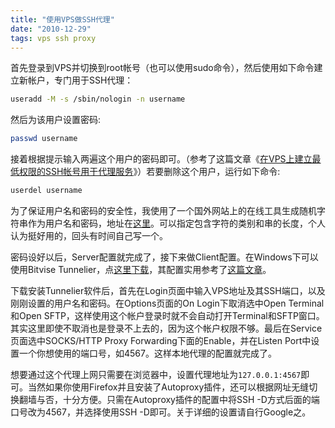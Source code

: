 ```yaml
---
title: "使用VPS做SSH代理"
date: "2010-12-29"
tags: vps ssh proxy
---
```


首先登录到VPS并切换到root帐号（也可以使用sudo命令），然后使用如下命令建立新帐户，专门用于SSH代理：

```bash
useradd -M -s /sbin/nologin -n username
```

然后为该用户设置密码:

```bash
passwd username
```

接着根据提示输入两遍这个用户的密码即可。（参考了这篇文章《[在VPS上建立最低权限的SSH帐号用于代理服务](http://www.zhukun.net/archives/4504)》）若要删除这个用户，运行如下命令:

```bash
userdel username
```

为了保证用户名和密码的安全性，我使用了一个国外网站上的在线工具生成随机字符串作为用户名和密码，地址在[这里](http://www.pctools.com/guides/password/?length=12&phonetic=on&alpha=on&mixedcase=on&numeric=on&punctuation=on&nosimilar=on&quantity=1&generate=true#password_generator)。可以指定包含字符的类别和串的长度，个人认为挺好用的，回头有时间自己写一个。

密码设好以后，Server配置就完成了，接下来做Client配置。在Windows下可以使用Bitvise
Tunnelier，点[这里下载](http://dl.bitvise.com/Tunnelier-Inst.exe)，其配置实用参考了[这篇文章](http://www.vpsmm.com/edu/ssh-sockt-5-fuck-g-f-w.html)。

下载安装Tunnelier软件后，首先在Login页面中输入VPS地址及其SSH端口，以及刚刚设置的用户名和密码。在Options页面的On
Login下取消选中Open Terminal和Open
SFTP，这样使用这个帐户登录时就不会自动打开Terminal和SFTP窗口。其实这里即使不取消也是登录不上去的，因为这个帐户权限不够。最后在Service页面选中SOCKS/HTTP
Proxy Forwarding下面的Enable，并在Listen
Port中设置一个你想使用的端口号，如4567。这样本地代理的配置就完成了。

想要通过这个代理上网只需要在浏览器中，设置代理地址为`127.0.0.1:4567`即可。当然如果你使用Firefox并且安装了Autoproxy插件，还可以根据网址无缝切换翻墙与否，十分方便。只需在Autoproxy插件的配置中将SSH
-D方式后面的端口号改为4567，并选择使用SSH -D即可。关于详细的设置请自行Google之。
